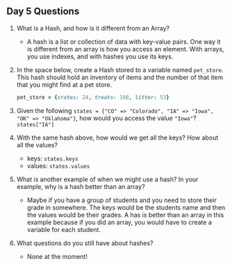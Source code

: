 ## Day 5 Questions

1. What is a Hash, and how is it different from an Array?
    * A hash is a list or collection of data with key-value pairs. One way it is different from an array is how you access an element. With arrays, you use indexes, and with hashes you use its keys.
1. In the space below, create a Hash stored to a variable named `pet_store`.  This hash should hold an inventory of items and the number of that item that you might find at a pet store.
    ```ruby
    pet_store = {crates: 24, treats: 108, litter: 53}
    ```

1. Given the following `states = {"CO" => "Colorado", "IA" => "Iowa", "OK" => "Oklahoma"}`, how would you access the value `"Iowa"`?
    `states["IA"]`

1. With the same hash above, how would we get all the keys?  How about all the values?
    * keys: `states.keys`
    * values: `states.values`

1. What is another example of when we might use a hash?  In your example, why is a hash better than an array?
    * Maybe if you have a group of students and you need to store their grade in somewhere. The keys would be the students name and then the values would be their grades. A has is better than an array in this example because if you did an array, you would have to create a variable for each student.

1. What questions do you still have about hashes?
    * None at the moment!

